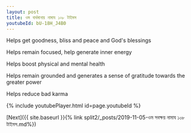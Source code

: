 ```yaml
---
layout: post
title: ওম বার্ধমানায় নামায ১০৮ টাইমস
youtubeId: bU-18H_J4B0
---
```

 
 
Helps get goodness, bliss and peace and God's blessings
 
Helps remain focused, help generate inner energy 
 
Helps boost physical and mental health 
 
Helps remain grounded and generates a sense of gratitude towards the greater power 
 
Helps reduce bad karma
 
 
 
 


{% include youtubePlayer.html id=page.youtubeId %}
 
[Next]({{ site.baseurl }}{% link  split2/_posts/2019-11-05-ওম সবক্ষয় নামায ১০৮ টাইমস.md%})
 
